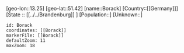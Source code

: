 ﻿---
location: [51.42,13.25]
mapzoom: [7,12] 
mapmarker: city 
type: City
tags:
- geo/City


SpocWebEntityId: 29271
isDeleted: false
confidential: public

---
[geo-lon::13.25]
[geo-lat::51.42]
[name::Borack]
[Country::[[Germany]]]
[State :: [[../../Brandenburg]] ]
[Population::]
[Unknown::]


```leaflet
id: Borack
coordinates: [[Borack]]
markerFile: [[Borack]]
defaultZoom: 11 
maxZoom: 18
```
